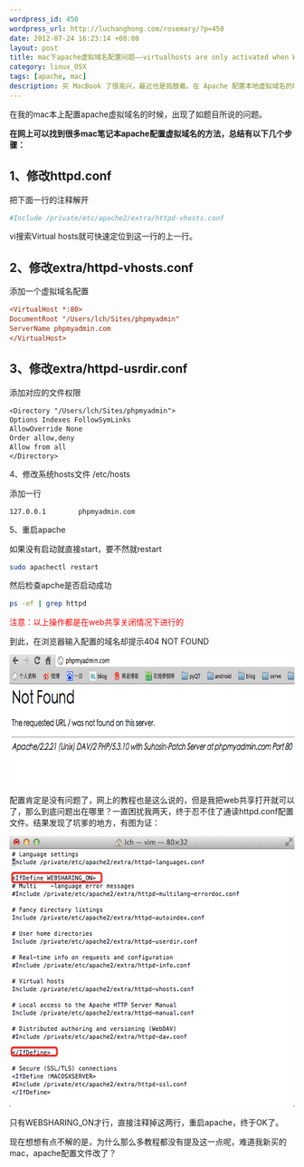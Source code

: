```yaml
--- 
wordpress_id: 450
wordpress_url: http://luchanghong.com/rosemary/?p=450
date: 2012-07-24 16:23:14 +08:00
layout: post
title: mac下apache虚拟域名配置问题——virtualhosts are only activated when WEBSHARING is on
category: linux_OSX
tags: [apache, mac]
description: 买 MacBook 了很高兴，最近也是捣鼓着。在 Apache 配置本地虚拟域名的时候出现了一些问题，具体表现是：不打开本地 WEB 共享就不能启用虚拟域名，最后通读了 mac 上 Apache 的配置文件才明白是怎么回事。
---
```

在我的mac本上配置apache虚拟域名的时候，出现了如题目所说的问题。

<strong>在网上可以找到很多mac笔记本apache配置虚拟域名的方法，总结有以下几个步骤：</strong>

## 1、修改httpd.conf

把下面一行的注释解开

```ini
#Include /private/etc/apache2/extra/httpd-vhosts.conf
```

vi搜索Virtual hosts就可快速定位到这一行的上一行。

## 2、修改extra/httpd-vhosts.conf

添加一个虚拟域名配置


```ini
<VirtualHost *:80>
DocumentRoot "/Users/lch/Sites/phpmyadmin"
ServerName phpmyadmin.com
</VirtualHost>
```

## 3、修改extra/httpd-usrdir.conf

添加对应的文件权限

```
<Directory "/Users/lch/Sites/phpmyadmin">
Options Indexes FollowSymLinks
AllowOverride None
Order allow,deny
Allow from all
</Directory>
```

4、修改系统hosts文件 /etc/hosts

添加一行

```
127.0.0.1        phpmyadmin.com
```

5、重启apache

如果没有启动就直接start，要不然就restart

```bash
sudo apachectl restart
```

然后检查apche是否启动成功

```bash
ps -ef | grep httpd
```

<span style="color: #ff0000;">注意：以上操作都是在web共享关闭情况下进行的</span>

到此，在浏览器输入配置的域名却提示404 NOT FOUND

<a href="/upload/2012/07/QQ20120724-1.png"><img class="alignnone size-full wp-image-451" title="QQ20120724-1" src="/upload/2012/07/QQ20120724-1.png" alt="" width="735" height="229" /></a>

配置肯定是没有问题了，网上的教程也是这么说的，但是我把web共享打开就可以了，那么到底问题出在哪里？一直困扰我两天，终于忍不住了通读httpd.conf配置文件。结果发现了坑爹的地方，有图为证：

<a href="/upload/2012/07/QQ20120724-3.png"><img class="alignnone size-full wp-image-452" title="QQ20120724-3" src="/upload/2012/07/QQ20120724-3.png" alt="" width="570" height="478" /></a>

只有WEBSHARING_ON才行，直接注释掉这两行，重启apache，终于OK了。

现在想想有点不解的是，为什么那么多教程都没有提及这一点呢，难道我新买的mac，apache配置文件改了？
